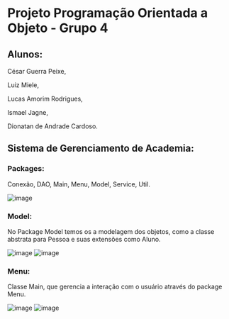 # Projeto Programação Orientada a Objeto - Grupo 4
## Alunos:
César Guerra Peixe, 

Luiz Miele,

Lucas Amorim Rodrigues,

Ismael Jagne,

Dionatan de Andrade Cardoso.

## Sistema de Gerenciamento de Academia:

### Packages:
Conexão, DAO, Main, Menu, Model, Service, Util.

![image](https://github.com/luizmiele/trabalhoPooSerraTec/assets/164147010/6db06753-8128-4030-bcdf-16a77958883a)

### Model:
No Package Model temos os a modelagem dos objetos, como a classe abstrata para Pessoa e suas extensões como Aluno.

![image](https://github.com/luizmiele/trabalhoPooSerraTec/assets/164147010/bf9b2ab9-cdfa-4bb5-8a4a-5813afb64de0)
![image](https://github.com/luizmiele/trabalhoPooSerraTec/assets/164147010/ae701b4e-2ddf-4bac-b5b3-8606d237143f)

### Menu:
Classe Main, que gerencia a interação com o usuário através do package Menu.

![image](https://github.com/luizmiele/trabalhoPooSerraTec/assets/164147010/86575610-e54a-49d4-a64e-5e31cc25f2b3)
![image](https://github.com/luizmiele/trabalhoPooSerraTec/assets/164147010/b8ab756b-420e-4b7e-a51c-11c02dccfa22)










